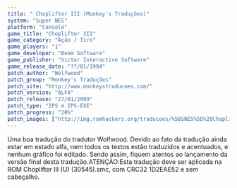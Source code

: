 ```yaml
---
title: " Choplifter III (Monkey's Traduções)"
system: "Super NES"
platform: "Console"
game_title: "Choplifter III"
game_category: "Ação / Tiro"
game_players: "1"
game_developer: "Beam Software"
game_publisher: "Victor Interactive Software"
game_release_date: "??/01/1994"
patch_author: "Wolfwood"
patch_group: "Monkey's Traduções"
patch_site: "http://www.monkeystraducoes.com/"
patch_version: "ALFA"
patch_release: "27/01/2009"
patch_type: "IPS e IPS-EXE"
patch_progress: "20%"
patch_images: ["http://img.romhackers.org/traducoes/%5BSNES%5D%20Choplifter%20III%20-%20Monkey's%20Tradu%C3%A7%C3%B5es%20-%201.png","http://img.romhackers.org/traducoes/%5BSNES%5D%20Choplifter%20III%20-%20Monkey's%20Tradu%C3%A7%C3%B5es%20-%202.png","http://img.romhackers.org/traducoes/%5BSNES%5D%20Choplifter%20III%20-%20Monkey's%20Tradu%C3%A7%C3%B5es%20-%203.png"]
---
```

Uma boa tradução do tradutor Wolfwood. Devido ao fato da tradução ainda estar em estado alfa, nem todos os textos estão traduzidos e acentuados, e nenhum gráfico foi editado. Sendo assim, fiquem atentos ao lançamento da versão final desta tradução.ATENÇÃO:Esta tradução deve ser aplicada na ROM Choplifter III (U) (30545).smc, com CRC32 1D2EAE52 e sem cabeçalho.